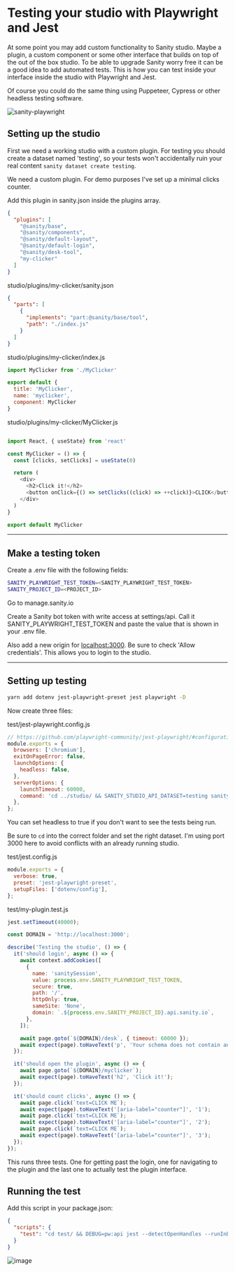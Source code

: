 # Testing your studio with Playwright and Jest

At some point you may add custom functionality to Sanity studio. Maybe a plugin, a custom component or some other interface that builds on top of the out of the box studio. To be able to  upgrade Sanity worry free it can be a good idea to add automated tests. This is how you can  test inside your interface inside the studio with Playwright and Jest.

Of course you could do the same thing using Puppeteer, Cypress or other headless testing software.

![sanity-playwright](https://user-images.githubusercontent.com/580312/108113887-5cd90b00-7098-11eb-9a44-3786f84588e3.gif)

## Setting up the studio

First we need a working studio with a custom plugin. For testing you should create a dataset named 'testing', so your tests won't accidentally ruin your real content `sanity dataset create testing`.

We need a custom plugin. For demo purposes I've set up a minimal clicks counter. 

Add this plugin in sanity.json inside the plugins array.

```json
{
  "plugins": [
    "@sanity/base",
    "@sanity/components",
    "@sanity/default-layout",
    "@sanity/default-login",
    "@sanity/desk-tool",
    "my-clicker"
  ]
}
```

studio/plugins/my-clicker/sanity.json

```json
{
  "parts": [
    {
      "implements": "part:@sanity/base/tool",
      "path": "./index.js"
    }
  ]
}
```

studio/plugins/my-clicker/index.js

```js
import MyClicker from './MyClicker'

export default {
  title: 'MyClicker',
  name: 'myclicker',
  component: MyClicker
}
```

studio/plugins/my-clicker/MyClicker.js

```js

import React, { useState} from 'react'

const MyClicker = () => {
  const [clicks, setClicks] = useState(0)

  return (
    <div>
      <h2>Click it!</h2>
      <button onClick={() => setClicks((click) => ++click)}>CLICK</button> <strong aria-label="counter">{clicks}</strong>
    </div>
  )
}

export default MyClicker
```

---

## Make a testing token

Create a .env file with the following fields:

```bash
SANITY_PLAYWRIGHT_TEST_TOKEN=<SANITY_PLAYWRIGHT_TEST_TOKEN>
SANITY_PROJECT_ID=<PROJECT_ID>
```

Go to manage.sanity.io

Create a Sanity bot token with write access at settings/api. Call it SANITY_PLAYWRIGHT_TEST_TOKEN and paste the value that is shown in your .env file.

Also add a new origin for [localhost:3000](http://localhost:3000). Be sure to check 'Allow credentials'. This allows you to login to the studio.

---

## Setting up testing

```bash
yarn add dotenv jest-playwright-preset jest playwright -D
```

Now create three files:

test/jest-playwright.config.js

```js
// https://github.com/playwright-community/jest-playwright/#configuration
module.exports = {
  browsers: ['chromium'],
  exitOnPageError: false,
  launchOptions: {
    headless: false,
  },
  serverOptions: {
    launchTimeout: 60000,
    command: 'cd ../studio/ && SANITY_STUDIO_API_DATASET=testing sanity start --port 3000',
  },
};
```

You can set headless to true if you don't want to see the tests being run. 

Be sure to `cd` into the correct folder and set the right dataset. I'm using port 3000 here to avoid conflicts with an already running studio.

test/jest.config.js

```js
module.exports = {
  verbose: true,
  preset: 'jest-playwright-preset',
  setupFiles: ['dotenv/config'],
};
```

test/my-plugin.test.js

```js
jest.setTimeout(40000);

const DOMAIN = 'http://localhost:3000';

describe('Testing the studio', () => {
  it('should login', async () => {
    await context.addCookies([
      {
        name: 'sanitySession',
        value: process.env.SANITY_PLAYWRIGHT_TEST_TOKEN,
        secure: true,
        path: '/',
        httpOnly: true,
        sameSite: 'None',
        domain: `.${process.env.SANITY_PROJECT_ID}.api.sanity.io`,
      },
    ]);

    await page.goto(`${DOMAIN}/desk`, { timeout: 60000 });
    await expect(page).toHaveText('p', 'Your schema does not contain any document types.');
  });

  it('should open the plugin', async () => {
    await page.goto(`${DOMAIN}/myclicker`);
    await expect(page).toHaveText('h2', 'Click it!');
  });

  it('should count clicks', async () => {
    await page.click(`text=CLICK ME`);
    await expect(page).toHaveText('[aria-label="counter"]', '1');
    await page.click(`text=CLICK ME`);
    await expect(page).toHaveText('[aria-label="counter"]', '2');
    await page.click(`text=CLICK ME`);
    await expect(page).toHaveText('[aria-label="counter"]', '3');
  });
});
```

This runs three tests. One for getting past the login, one for navigating to the plugin and the last one to actually test the plugin interface.

## Running the test

Add this script in your package.json:

```json
{
  "scripts": {
    "test": "cd test/ && DEBUG=pw:api jest --detectOpenHandles --runInBand"
  }
}
```

![image](https://user-images.githubusercontent.com/580312/108113519-eb995800-7097-11eb-9e50-7640622ca15b.png)
